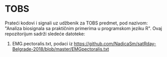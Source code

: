 # TOBS
Prateći kodovi i signali uz udžbenik za TOBS predmet, pod nazivom: "Analiza biosignala sa praktičnim primerima u programskom jeziku R".
Ovaj repozitorijum sadrži sledeće datoteke:
1) EMG.pectoralis.txt, podaci iz https://github.com/NadicaSm/satRday-Belgrade-2018/blob/master/EMGpectoralis.txt
